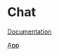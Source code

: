 # Chat
<a href="https://vlgdev.github.io/Chat/">Documentation</a>


<a href="https://chat-487e3.web.app/">App</a>
